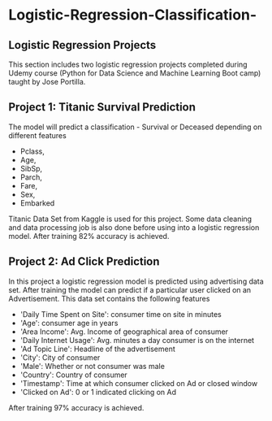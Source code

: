 # Logistic-Regression-Classification-
## Logistic Regression Projects
This section includes two logistic regression projects completed during Udemy course (Python for Data Science and Machine Learning Boot camp) taught by Jose Portilla. 
## Project 1: Titanic Survival Prediction
The model will predict a classification - Survival or Deceased depending on different features  
* Pclass,  
* Age, 
* SibSp, 
* Parch, 
* Fare, 
* Sex, 
* Embarked

Titanic Data Set from Kaggle is used for this project. Some data cleaning and data processing job is also done before using into a logistic regression model. After training 82% accuracy is achieved.  


## Project 2: Ad Click Prediction
In this project a logistic regression model is predicted using advertising data set. After training the model can predict if a particular user clicked on an Advertisement. This data set contains the following features    
* 'Daily Time Spent on Site': consumer time on site in minutes
* 'Age': consumer age in years
* 'Area Income': Avg. Income of geographical area of consumer
* 'Daily Internet Usage': Avg. minutes a day consumer is on the internet
* 'Ad Topic Line': Headline of the advertisement
* 'City': City of consumer
* 'Male': Whether or not consumer was male
* 'Country': Country of consumer
* 'Timestamp': Time at which consumer clicked on Ad or closed window
* 'Clicked on Ad': 0 or 1 indicated clicking on Ad

After training 97% accuracy is achieved.

